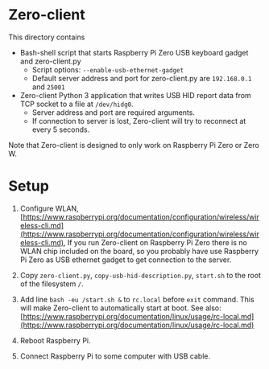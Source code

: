 # Zero-client

This directory contains

* Bash-shell script that starts Raspberry Pi Zero USB keyboard gadget and zero-client.py
    * Script options: `--enable-usb-ethernet-gadget`
    * Default server address and port for zero-client.py are `192.168.0.1` and `25001`
* Zero-client Python 3 application that writes USB HID report data from TCP socket to a file at `/dev/hidg0`.
    * Server address and port are required arguments.
    * If connection to server is lost, Zero-client will try to reconnect at every 5 seconds.

Note that Zero-client is designed to only work on Raspberry Pi Zero or Zero W.

# Setup

1. Configure WLAN, [https://www.raspberrypi.org/documentation/configuration/wireless/wireless-cli.md](https://www.raspberrypi.org/documentation/configuration/wireless/wireless-cli.md), If you run Zero-client on Raspberry Pi Zero there
is no WLAN chip included on the board, so you probably have use Raspberry Pi Zero as USB ethernet gadget to get connection to the server.

2. Copy `zero-client.py`, `copy-usb-hid-description.py`, `start.sh` to the root of the filesystem `/`.

3. Add line `bash -eu /start.sh &` to `rc.local` before `exit` command. This will make
Zero-client to automatically start at boot. See also: [https://www.raspberrypi.org/documentation/linux/usage/rc-local.md](https://www.raspberrypi.org/documentation/linux/usage/rc-local.md)

4. Reboot Raspberry Pi.

5. Connect Raspberry Pi to some computer with USB cable.
